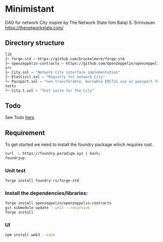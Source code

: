 # Minimistant

DAO for network City inspire by The Network State fom Balaji S. Srinivasan
https://thenetworkstate.com/

## Directory structure

```ml
lib
├─ forge-std — https://github.com/brockelmore/forge-std
├─ openzeppelin-contracts — https://github.com/OpenZeppelin/openzeppelin-contracts
src
├─ City.sol — "Network City interface implementation"
├─ EtatCivil.sol — "Registry for network City"
└─ Passport.sol — "non-transferable, burnable ERC721 use as passport for the City"
tests
└─ City.t.sol — "Test suite for the City"
```
## Todo
See Todo [here](TODO.md)

## Requirement
To get started we need to install the foundry package which requires rust.
```sh
curl -L https://foundry.paradigm.xyz | bash;
foundryup
```

### Unit test
```sh
forge install foundry-rs/forge-std
```

### Install the dependencies/libraries:
```sh
forge install openzeppelin/openzeppelin-contracts
git submodule update --init --recursive
forge install
```
### UI
```sh
npm install web3 --save
```
